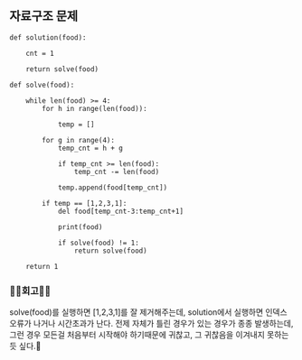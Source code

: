 ## 자료구조 문제

~~~python3
def solution(food):
    
    cnt = 1
    
    return solve(food)
            
def solve(food):
    
    while len(food) >= 4:
        for h in range(len(food)):
        
            temp = []
        
        for g in range(4):
            temp_cnt = h + g
            
            if temp_cnt >= len(food):
                temp_cnt -= len(food)
            
            temp.append(food[temp_cnt])
        
        if temp == [1,2,3,1]:
            del food[temp_cnt-3:temp_cnt+1]
            
            print(food)
            
            if solve(food) != 1:
                return solve(food)

    return 1
~~~

### 🧑‍💻회고🧑‍💻

<div>solve(food)를 실행하면 [1,2,3,1]를 잘 제거해주는데, solution에서 실행하면 인덱스 오류가 나거나 시간초과가 난다. 전제 자체가 틀린 경우가 있는 경우가 종종 발생하는데, 그런 경우 모든걸 처음부터 시작해야 하기때문에 귀찮고, 그 귀찮음을 이겨내지
못하는 듯 싶다.🤬</div>
